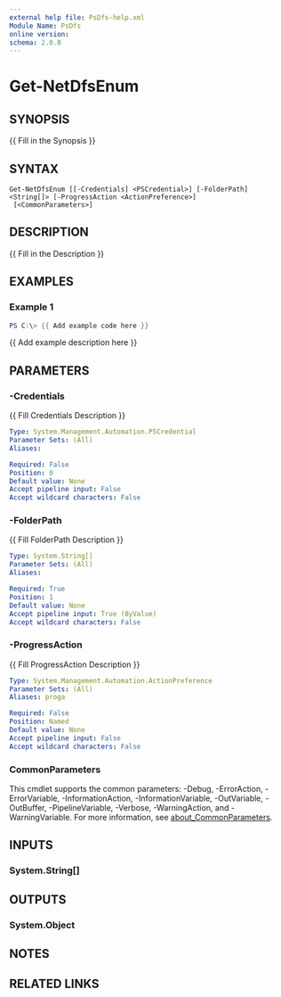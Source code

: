 ```yaml
---
external help file: PsDfs-help.xml
Module Name: PsDfs
online version:
schema: 2.0.0
---
```


# Get-NetDfsEnum

## SYNOPSIS
{{ Fill in the Synopsis }}

## SYNTAX

```
Get-NetDfsEnum [[-Credentials] <PSCredential>] [-FolderPath] <String[]> [-ProgressAction <ActionPreference>]
 [<CommonParameters>]
```

## DESCRIPTION
{{ Fill in the Description }}

## EXAMPLES

### Example 1
```powershell
PS C:\> {{ Add example code here }}
```

{{ Add example description here }}

## PARAMETERS

### -Credentials
{{ Fill Credentials Description }}

```yaml
Type: System.Management.Automation.PSCredential
Parameter Sets: (All)
Aliases:

Required: False
Position: 0
Default value: None
Accept pipeline input: False
Accept wildcard characters: False
```

### -FolderPath
{{ Fill FolderPath Description }}

```yaml
Type: System.String[]
Parameter Sets: (All)
Aliases:

Required: True
Position: 1
Default value: None
Accept pipeline input: True (ByValue)
Accept wildcard characters: False
```

### -ProgressAction
{{ Fill ProgressAction Description }}

```yaml
Type: System.Management.Automation.ActionPreference
Parameter Sets: (All)
Aliases: proga

Required: False
Position: Named
Default value: None
Accept pipeline input: False
Accept wildcard characters: False
```

### CommonParameters
This cmdlet supports the common parameters: -Debug, -ErrorAction, -ErrorVariable, -InformationAction, -InformationVariable, -OutVariable, -OutBuffer, -PipelineVariable, -Verbose, -WarningAction, and -WarningVariable. For more information, see [about_CommonParameters](http://go.microsoft.com/fwlink/?LinkID=113216).

## INPUTS

### System.String[]

## OUTPUTS

### System.Object
## NOTES

## RELATED LINKS

